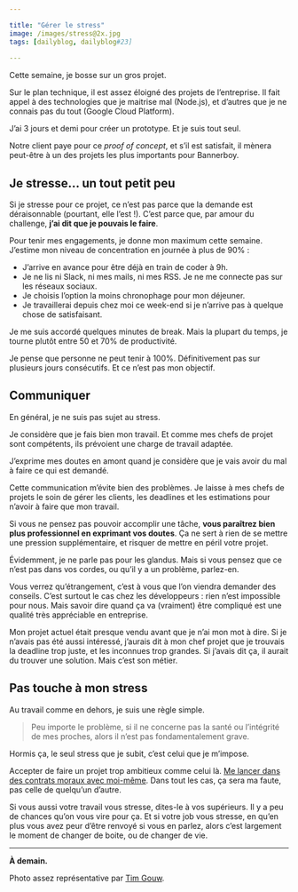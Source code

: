```yaml
---

title: "Gérer le stress"
image: /images/stress@2x.jpg
tags: [dailyblog, dailyblog#23]
    
---
```


Cette semaine, je bosse sur un gros projet.

Sur le plan technique, il est assez éloigné des projets de l’entreprise. Il fait appel à des technologies que je maitrise mal (Node.js), et d’autres que je ne connais pas du tout (Google Cloud Platform).

J’ai 3 jours et demi pour créer un prototype. Et je suis tout seul.

Notre client paye pour ce *proof of concept*, et s’il est satisfait, il mènera peut-être à un des projets les plus importants pour Bannerboy.

## Je stresse… un tout petit peu

Si je stresse pour ce projet, ce n’est pas parce que la demande est déraisonnable (pourtant, elle l’est !). C’est parce que, par amour du challenge, **j’ai dit que je pouvais le faire**.

Pour tenir mes engagements, je donne mon maximum cette semaine. J’estime mon niveau de concentration en journée à plus de 90% : 

- J’arrive en avance pour être déjà en train de coder à 9h.
- Je ne lis ni Slack, ni mes mails, ni mes RSS. Je ne me connecte pas sur les réseaux sociaux.
- Je choisis l’option la moins chronophage pour mon déjeuner.
- Je travaillerai depuis chez moi ce week-end si je n’arrive pas à quelque chose de satisfaisant.

Je me suis accordé quelques minutes de break. Mais la plupart du temps, je tourne plutôt entre 50 et 70% de productivité.

Je pense que personne ne peut tenir à 100%. Définitivement pas sur plusieurs jours consécutifs. Et ce n’est pas mon objectif.

## Communiquer

En général, je ne suis pas sujet au stress.

Je considère que je fais bien mon travail. Et comme mes chefs de projet sont compétents, ils prévoient une charge de travail adaptée.

J’exprime mes doutes en amont quand je considère que je vais avoir du mal à faire ce qui est demandé.

Cette communication m’évite bien des problèmes. Je laisse à mes chefs de projets le soin de gérer les clients, les deadlines et les estimations pour n’avoir à faire que mon travail.

Si vous ne pensez pas pouvoir accomplir une tâche, **vous paraîtrez bien plus professionnel en exprimant vos doutes**. Ça ne sert à rien de se mettre une pression supplémentaire, et risquer de mettre en péril votre projet.

Évidemment, je ne parle pas pour les glandus. Mais si vous pensez que ce n’est pas dans vos cordes, ou qu’il y a un problème, parlez-en.

Vous verrez qu’étrangement, c’est à vous que l’on viendra demander des conseils. C’est surtout le cas chez les développeurs : rien n’est impossible pour nous. Mais savoir dire quand ça va (vraiment) être compliqué est une qualité très appréciable en entreprise.

Mon projet actuel était presque vendu avant que je n’ai mon mot à dire. Si je n’avais pas été aussi intéressé, j’aurais dit à mon chef projet que je trouvais la deadline trop juste, et les inconnues trop grandes. Si j’avais dit ça, il aurait du trouver une solution. Mais c’est son métier.

## Pas touche à mon stress

Au travail comme en dehors, je suis une règle simple.

> Peu importe le problème, si il ne concerne pas la santé ou l’intégrité de mes proches, alors il n’est pas fondamentalement grave.

Hormis ça, le seul stress que je subit, c’est celui que je m’impose.

Accepter de faire un projet trop ambitieux comme celui là. [Me lancer dans des contrats moraux avec moi-même](/en-mars-1-article-par-jour). Dans tout les cas, ça sera ma faute, pas celle de quelqu’un d’autre.

Si vous aussi votre travail vous stresse, dites-le à vos supérieurs. Il y a peu de chances qu’on vous vire pour ça. Et si votre job vous stresse, en qu’en plus vous avez peur d’être renvoyé si vous en parlez, alors c’est largement le moment de changer de boite, ou de changer de vie.

____ 

**À demain.**

Photo assez représentative par [Tim Gouw](https://unsplash.com/punttim).